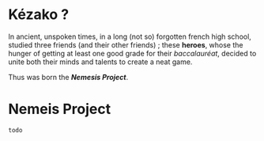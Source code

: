 # Kézako ?

In ancient, unspoken times, in a long (not so) forgotten french high school, studied three friends (and their other friends) ; these **heroes**, whose the hunger of getting at least one good grade for their *baccalauréat*, decided to unite both their minds and talents to create a neat game.

Thus was born the ***Nemesis Project***.

# Nemeis Project

`todo`